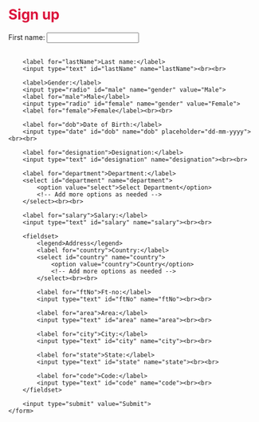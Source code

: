 <!DOCTYPE html>
<html>
<head>
    <title>Sign up</title>
</head>
<body>
    <h1 style="color: crimson;">Sign up</h1>
    <form>
        <label for="firstName">First name:</label>
        <input type="text" id="firstName" name="firstName"><br><br>

        <label for="lastName">Last name:</label>
        <input type="text" id="lastName" name="lastName"><br><br>

        <label>Gender:</label>
        <input type="radio" id="male" name="gender" value="Male">
        <label for="male">Male</label>
        <input type="radio" id="female" name="gender" value="Female">
        <label for="female">Female</label><br><br>

        <label for="dob">Date of Birth:</label>
        <input type="date" id="dob" name="dob" placeholder="dd-mm-yyyy"><br><br>

        <label for="designation">Designation:</label>
        <input type="text" id="designation" name="designation"><br><br>

        <label for="department">Department:</label>
        <select id="department" name="department">
            <option value="select">Select Department</option>
            <!-- Add more options as needed -->
        </select><br><br>

        <label for="salary">Salary:</label>
        <input type="text" id="salary" name="salary"><br><br>

        <fieldset>
            <legend>Address</legend>
            <label for="country">Country:</label>
            <select id="country" name="country">
                <option value="country">Country</option>
                <!-- Add more options as needed -->
            </select><br><br>

            <label for="ftNo">Ft-no:</label>
            <input type="text" id="ftNo" name="ftNo"><br><br>

            <label for="area">Area:</label>
            <input type="text" id="area" name="area"><br><br>

            <label for="city">City:</label>
            <input type="text" id="city" name="city"><br><br>

            <label for="state">State:</label>
            <input type="text" id="state" name="state"><br><br>

            <label for="code">Code:</label>
            <input type="text" id="code" name="code"><br><br>
        </fieldset>

        <input type="submit" value="Submit">
    </form>
</body>
</html>
